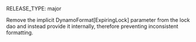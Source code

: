 RELEASE_TYPE: major

Remove the implicit DynamoFormat[ExpiringLock] parameter from the lock dao and instead provide it internally, therefore preventing inconsistent formatting.
